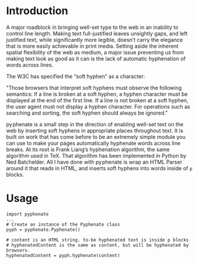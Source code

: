 # Introduction #

A major roadblock in bringing well-set type to the web in an inability to control line length. Making text full-justified leaves unsightly gaps, and left justified text, while significantly more legible, doesn’t carry the elegance that is more easily achievable in print media. Setting aside the inherent spatial flexibility of the web as medium, a major issue preventing us from making text look as good as it can is the lack of automatic hyphenation of words across lines.

The W3C has specified the “soft hyphen” as a character:

"Those browsers that interpret soft hyphens must observe the following semantics: If a line is broken at a soft hyphen, a hyphen character must be displayed at the end of the first line. If a line is not broken at a soft hyphen, the user agent must not display a hyphen character. For operations such as searching and sorting, the soft hyphen should always be ignored."

py phenate is a small step in the direction of enabling well-set text on the web by inserting soft hyphens in appropriate places throughout text. It is built on work that has come before to be an extremely simple module you can use to make your pages automatically hyphenate words across line breaks. At its root is Frank Liang’s hyphenation algorithm, the same algorithm used in TeX. That algorithm has been implemented in Python by Ned Batchelder. All I have done with py phenate is wrap an HTML Parser around it that reads in HTML, and inserts soft hyphens into words inside of `p` blocks.


# Usage #
```
import pyphenate
...
# Create an instance of the Pyphenate class
pyph = pyphenate.Pyphenate()

# content is an HTML string. to-be hyphenated text is inside p blocks
# hyphenatedContent is the same as content, but will be hyphenated by browsers.
hyphenatedContent = pyph.hyphenate(content)
```